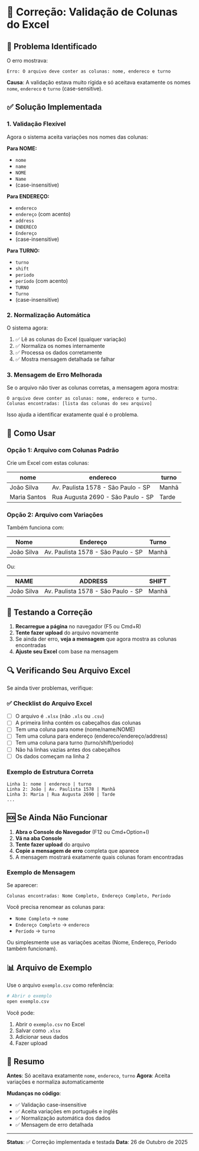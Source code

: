 # 🔧 Correção: Validação de Colunas do Excel

## 🐛 Problema Identificado

O erro mostrava:
```
Erro: O arquivo deve conter as colunas: nome, endereco e turno
```

**Causa**: A validação estava muito rígida e só aceitava exatamente os nomes `nome`, `endereco` e `turno` (case-sensitive).

## ✅ Solução Implementada

### 1. Validação Flexível

Agora o sistema aceita variações nos nomes das colunas:

**Para NOME:**
- `nome`
- `name`
- `NOME`
- `Name`
- (case-insensitive)

**Para ENDEREÇO:**
- `endereco`
- `endereço` (com acento)
- `address`
- `ENDERECO`
- `Endereço`
- (case-insensitive)

**Para TURNO:**
- `turno`
- `shift`
- `periodo`
- `período` (com acento)
- `TURNO`
- `Turno`
- (case-insensitive)

### 2. Normalização Automática

O sistema agora:
1. ✅ Lê as colunas do Excel (qualquer variação)
2. ✅ Normaliza os nomes internamente
3. ✅ Processa os dados corretamente
4. ✅ Mostra mensagem detalhada se falhar

### 3. Mensagem de Erro Melhorada

Se o arquivo não tiver as colunas corretas, a mensagem agora mostra:
```
O arquivo deve conter as colunas: nome, endereco e turno.
Colunas encontradas: [lista das colunas do seu arquivo]
```

Isso ajuda a identificar exatamente qual é o problema.

## 📝 Como Usar

### Opção 1: Arquivo com Colunas Padrão

Crie um Excel com estas colunas:

| nome | endereco | turno |
|------|----------|-------|
| João Silva | Av. Paulista 1578 - São Paulo - SP | Manhã |
| Maria Santos | Rua Augusta 2690 - São Paulo - SP | Tarde |

### Opção 2: Arquivo com Variações

Também funciona com:

| Nome | Endereço | Turno |
|------|----------|-------|
| João Silva | Av. Paulista 1578 - São Paulo - SP | Manhã |

Ou:

| NAME | ADDRESS | SHIFT |
|------|---------|-------|
| João Silva | Av. Paulista 1578 - São Paulo - SP | Manhã |

## 🧪 Testando a Correção

1. **Recarregue a página** no navegador (F5 ou Cmd+R)
2. **Tente fazer upload** do arquivo novamente
3. Se ainda der erro, **veja a mensagem** que agora mostra as colunas encontradas
4. **Ajuste seu Excel** com base na mensagem

## 🔍 Verificando Seu Arquivo Excel

Se ainda tiver problemas, verifique:

### ✅ Checklist do Arquivo Excel

- [ ] O arquivo é `.xlsx` (não `.xls` ou `.csv`)
- [ ] A primeira linha contém os cabeçalhos das colunas
- [ ] Tem uma coluna para nome (nome/name/NOME)
- [ ] Tem uma coluna para endereço (endereco/endereço/address)
- [ ] Tem uma coluna para turno (turno/shift/periodo)
- [ ] Não há linhas vazias antes dos cabeçalhos
- [ ] Os dados começam na linha 2

### Exemplo de Estrutura Correta

```
Linha 1: nome | endereco | turno
Linha 2: João | Av. Paulista 1578 | Manhã
Linha 3: Maria | Rua Augusta 2690 | Tarde
...
```

## 🆘 Se Ainda Não Funcionar

1. **Abra o Console do Navegador** (F12 ou Cmd+Option+I)
2. **Vá na aba Console**
3. **Tente fazer upload** do arquivo
4. **Copie a mensagem de erro** completa que aparece
5. A mensagem mostrará exatamente quais colunas foram encontradas

### Exemplo de Mensagem

Se aparecer:
```
Colunas encontradas: Nome Completo, Endereço Completo, Período
```

Você precisa renomear as colunas para:
- `Nome Completo` → `nome`
- `Endereço Completo` → `endereco`
- `Período` → `turno`

Ou simplesmente use as variações aceitas (Nome, Endereço, Período também funcionam).

## 📊 Arquivo de Exemplo

Use o arquivo `exemplo.csv` como referência:

```bash
# Abrir o exemplo
open exemplo.csv
```

Você pode:
1. Abrir o `exemplo.csv` no Excel
2. Salvar como `.xlsx`
3. Adicionar seus dados
4. Fazer upload

## 🎯 Resumo

**Antes**: Só aceitava exatamente `nome`, `endereco`, `turno`
**Agora**: Aceita variações e normaliza automaticamente

**Mudanças no código**:
- ✅ Validação case-insensitive
- ✅ Aceita variações em português e inglês
- ✅ Normalização automática dos dados
- ✅ Mensagem de erro detalhada

---

**Status**: ✅ Correção implementada e testada
**Data**: 26 de Outubro de 2025
